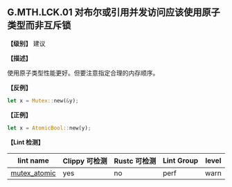 ## G.MTH.LCK.01 对布尔或引用并发访问应该使用原子类型而非互斥锁

**【级别】** 建议

**【描述】**

使用原子类型性能更好。但要注意指定合理的内存顺序。

**【反例】**

```rust
let x = Mutex::new(&y);
```

**【正例】**

```rust
let x = AtomicBool::new(y);
```

**【Lint 检测】**

| lint name                                                    | Clippy 可检测 | Rustc 可检测 | Lint Group | level |
| ------------------------------------------------------------ | ------------- | ------------ | ---------- | ----- |
| [mutex_atomic](https://rust-lang.github.io/rust-clippy/master/#mutex_atomic) | yes           | no           | perf       | warn  |

